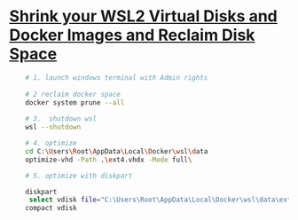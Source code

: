 # [Shrink your WSL2 Virtual Disks and Docker Images and Reclaim Disk Space](https://www.hanselman.com/blog/shrink-your-wsl2-virtual-disks-and-docker-images-and-reclaim-disk-space)

```bash
    # 1. launch windows terminal with Admin rights
    
    # 2 reclaim docker space
    docker system prune --all
    
    # 3.  shutdown wsl 
    wsl --shutdown

    # 4. optimize
    cd C:\Users\Root\AppData\Local\Docker\wsl\data
    optimize-vhd -Path .\ext4.vhdx -Mode full\

    # 5. optimize with diskpart

    diskpart
     select vdisk file="C:\Users\Root\AppData\Local\Docker\wsl\data\ext4.vhdx"
    compact vdisk
```
